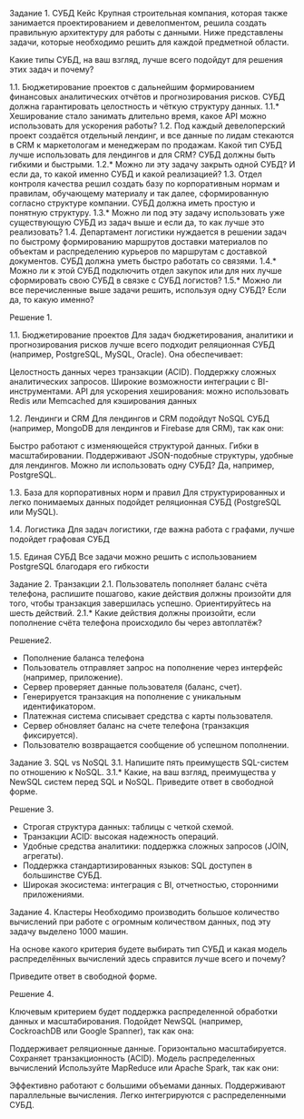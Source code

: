 Задание 1. СУБД
Кейс
Крупная строительная компания, которая также занимается проектированием и девелопментом, решила создать правильную архитектуру для работы с данными. Ниже представлены задачи, которые необходимо решить для каждой предметной области.

Какие типы СУБД, на ваш взгляд, лучше всего подойдут для решения этих задач и почему?

1.1. Бюджетирование проектов с дальнейшим формированием финансовых аналитических отчётов и прогнозирования рисков. СУБД должна гарантировать целостность и чёткую структуру данных.
1.1.* Хеширование стало занимать длительно время, какое API можно использовать для ускорения работы?
1.2. Под каждый девелоперский проект создаётся отдельный лендинг, и все данные по лидам стекаются в CRM к маркетологам и менеджерам по продажам. Какой тип СУБД лучше использовать для лендингов и для CRM? СУБД должны быть гибкими и быстрыми.
1.2.* Можно ли эту задачу закрыть одной СУБД? И если да, то какой именно СУБД и какой реализацией?
1.3. Отдел контроля качества решил создать базу по корпоративным нормам и правилам, обучающему материалу и так далее, сформированную согласно структуре компании. СУБД должна иметь простую и понятную структуру.
1.3.* Можно ли под эту задачу использовать уже существующую СУБД из задач выше и если да, то как лучше это реализовать?
1.4. Департамент логистики нуждается в решении задач по быстрому формированию маршрутов доставки материалов по объектам и распределению курьеров по маршрутам с доставкой документов. СУБД должна уметь быстро работать со связями.
1.4.* Можно ли к этой СУБД подключить отдел закупок или для них лучше сформировать свою СУБД в связке с СУБД логистов?
1.5.* Можно ли все перечисленные выше задачи решить, используя одну СУБД? Если да, то какую именно?


Решение 1.

1.1. Бюджетирование проектов
Для задач бюджетирования, аналитики и прогнозирования рисков лучше всего подходит реляционная СУБД (например, PostgreSQL, MySQL, Oracle). Она обеспечивает:

Целостность данных через транзакции (ACID).
Поддержку сложных аналитических запросов.
Широкие возможности интеграции с BI-инструментами.
API для ускорения хеширования: можно использовать Redis или Memcached для кэширования данных

1.2. Лендинги и CRM
Для лендингов и CRM подойдут NoSQL СУБД (например, MongoDB для лендингов и Firebase для CRM), так как они:

Быстро работают с изменяющейся структурой данных.
Гибки в масштабировании.
Поддерживают JSON-подобные структуры, удобные для лендингов.
Можно ли использовать одну СУБД?
Да, например, PostgreSQL.

1.3. База для корпоративных норм и правил
Для структурированных и легко понимаемых данных подойдет реляционная СУБД (PostgreSQL или MySQL).

1.4. Логистика
Для задач логистики, где важна работа с графами, лучше подойдет графовая СУБД

1.5. Единая СУБД
Все задачи можно решить с использованием PostgreSQL благодаря его гибкости

Задание 2. Транзакции
2.1. Пользователь пополняет баланс счёта телефона, распишите пошагово, какие действия должны произойти для того, чтобы транзакция завершилась успешно. Ориентируйтесь на шесть действий.
2.1.* Какие действия должны произойти, если пополнение счёта телефона происходило бы через автоплатёж?

Решение2.

- Пополнение баланса телефона
- Пользователь отправляет запрос на пополнение через интерфейс (например, приложение).
- Сервер проверяет данные пользователя (баланс, счет).
- Генерируется транзакция на пополнение с уникальным идентификатором.
- Платежная система списывает средства с карты пользователя.
- Сервер обновляет баланс на счете телефона (транзакция фиксируется).
- Пользователю возвращается сообщение об успешном пополнении.

Задание 3. SQL vs NoSQL
3.1. Напишите пять преимуществ SQL-систем по отношению к NoSQL.
3.1.* Какие, на ваш взгляд, преимущества у NewSQL систем перед SQL и NoSQL.
Приведите ответ в свободной форме.

Решение 3.

- Строгая структура данных: таблицы с четкой схемой.
- Транзакции ACID: высокая надежность операций.
- Удобные средства аналитики: поддержка сложных запросов (JOIN, агрегаты).
- Поддержка стандартизированных языков: SQL доступен в большинстве СУБД.
- Широкая экосистема: интеграция с BI, отчетностью, сторонними приложениями.

Задание 4. Кластеры
Необходимо производить большое количество вычислений при работе с огромным количеством данных, под эту задачу выделено 1000 машин.

На основе какого критерия будете выбирать тип СУБД и какая модель распределённых вычислений здесь справится лучше всего и почему?

Приведите ответ в свободной форме.

Решение 4.

Ключевым критерием будет поддержка распределенной обработки данных и масштабирования. Подойдет NewSQL (например, CockroachDB или Google Spanner), так как она:

Поддерживает реляционные данные.
Горизонтально масштабируется.
Сохраняет транзакционность (ACID).
Модель распределенных вычислений
Используйте MapReduce или Apache Spark, так как они:

Эффективно работают с большими объемами данных.
Поддерживают параллельные вычисления.
Легко интегрируются с распределенными СУБД.
